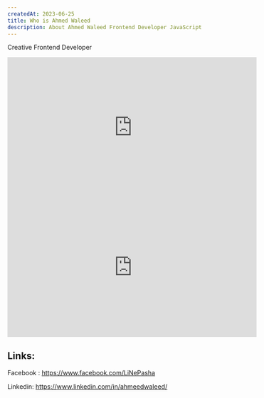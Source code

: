 ```yaml
---
createdAt: 2023-06-25
title: Who is Ahmed Waleed
description: About Ahmed Waleed Frontend Developer JavaScript
---
```

C﻿reative Frontend Developer

<iframe width="560" height="315" src="https://www.youtube.com/embed/gl7_toJAVLE" title="YouTube video player" frameborder="0" allow="accelerometer; autoplay; clipboard-write; encrypted-media; gyroscope; picture-in-picture; web-share" allowfullscreen></iframe>



<iframe width="560" height="315" src="https://www.youtube.com/embed/obwNxzVMbfU" title="YouTube video player" frameborder="0" allow="accelerometer; autoplay; clipboard-write; encrypted-media; gyroscope; picture-in-picture; web-share" allowfullscreen></iframe>



## L﻿inks:

Facebook : <https://www.facebook.com/LiNePasha>

L﻿inkedin: <https://www.linkedin.com/in/ahmeedwaleed/>